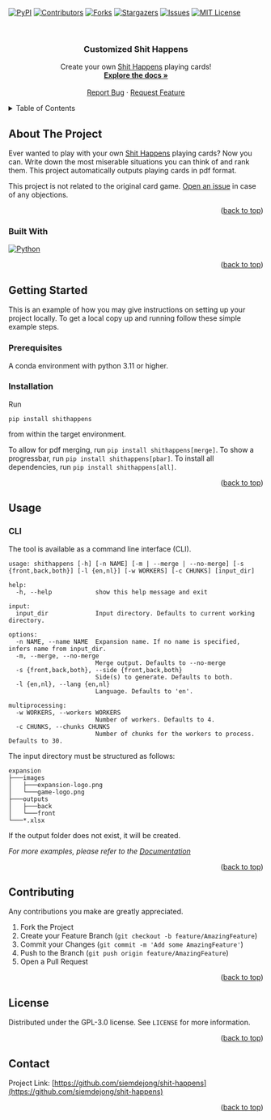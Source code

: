 <!-- Improved compatibility of back to top link: See: https://github.com/othneildrew/Best-README-Template/pull/73 -->
<a name="readme-top"></a>
<!--
*** Thanks for checking out the Best-README-Template. If you have a suggestion
*** that would make this better, please fork the repo and create a pull request
*** or simply open an issue with the tag "enhancement".
*** Don't forget to give the project a star!
*** Thanks again! Now go create something AMAZING! :D
-->



<!-- PROJECT SHIELDS -->
<!--
*** I'm using markdown "reference style" links for readability.
*** Reference links are enclosed in brackets [ ] instead of parentheses ( ).
*** See the bottom of this document for the declaration of the reference variables
*** for contributors-url, forks-url, etc. This is an optional, concise syntax you may use.
*** https://www.markdownguide.org/basic-syntax/#reference-style-links
-->
[![PyPI][pypi-shield]][pypi-url]
[![Contributors][contributors-shield]][contributors-url]
[![Forks][forks-shield]][forks-url]
[![Stargazers][stars-shield]][stars-url]
[![Issues][issues-shield]][issues-url]
[![MIT License][license-shield]][license-url]
<!-- [![LinkedIn][linkedin-shield]][linkedin-url] -->



<!-- PROJECT LOGO -->
<br />
<div align="center">
  <!-- <a href="https://github.com/siemdejong/shit-happens">
    <img src="images/logo.png" alt="Logo" width="80" height="80">
  </a> -->

<h3 align="center">Customized Shit Happens</h3>

  <p align="center">
    Create your own <a href="https://boardgamegeek.com/boardgame/196379/shit-happens">Shit Happens</a> playing cards!
    <br />
    <a href="https://github.com/siemdejong/shit-happens"><strong>Explore the docs »</strong></a>
    <br />
    <br />
    <!-- <a href="https://github.com/siemdejong/shit-happens">View Demo</a>
    · -->
    <a href="https://github.com/siemdejong/shit-happens/issues">Report Bug</a>
    ·
    <a href="https://github.com/siemdejong/shit-happens/issues">Request Feature</a>
  </p>
</div>



<!-- TABLE OF CONTENTS -->
<details>
  <summary>Table of Contents</summary>
  <ol>
    <li>
      <a href="#about-the-project">About The Project</a>
      <ul>
        <li><a href="#built-with">Built With</a></li>
      </ul>
    </li>
    <li>
      <a href="#getting-started">Getting Started</a>
      <ul>
        <li><a href="#prerequisites">Prerequisites</a></li>
        <li><a href="#installation">Installation</a></li>
      </ul>
    </li>
    <li><a href="#usage">Usage</a></li>
    <!-- <li><a href="#roadmap">Roadmap</a></li> -->
    <li><a href="#contributing">Contributing</a></li>
    <li><a href="#license">License</a></li>
    <li><a href="#contact">Contact</a></li>
    <!-- <li><a href="#acknowledgments">Acknowledgments</a></li> -->
  </ol>
</details>



<!-- ABOUT THE PROJECT -->
## About The Project

<!-- [![Product Name Screen Shot][product-screenshot]](https://example.com) -->

Ever wanted to play with your own [Shit Happens](https://boardgamegeek.com/boardgame/196379/shit-happens) playing cards?
Now you can.
Write down the most miserable situations you can think of and rank them.
This project automatically outputs playing cards in pdf format.

This project is not related to the original card game.
[Open an issue](https://github.com/siemdejong/shit-happens/issues/new/choose) in case of any objections.

<!-- Here's a blank template to get started: To avoid retyping too much info. Do a search and replace with your text editor for the following: `siemdejong`, `shit-happens`, `twitter_handle`, `linkedin_username`, `email_client`, `email`, `project_title`, `project_description` -->

<p align="right">(<a href="#readme-top">back to top</a>)</p>



### Built With

[![Python][Python]][Python-url]

<p align="right">(<a href="#readme-top">back to top</a>)</p>



<!-- GETTING STARTED -->
## Getting Started

This is an example of how you may give instructions on setting up your project locally.
To get a local copy up and running follow these simple example steps.

### Prerequisites

A conda environment with python 3.11 or higher.

### Installation

Run
```
pip install shithappens
```
from within the target environment.

To allow for pdf merging, run `pip install shithappens[merge]`.
To show a progressbar, run `pip install shithappens[pbar]`.
To install all dependencies, run `pip install shithappens[all]`.

<p align="right">(<a href="#readme-top">back to top</a>)</p>



<!-- USAGE EXAMPLES -->
## Usage

### CLI
The tool is available as a command line interface (CLI).
```
usage: shithappens [-h] [-n NAME] [-m | --merge | --no-merge] [-s {front,back,both}] [-l {en,nl}] [-w WORKERS] [-c CHUNKS] [input_dir]

help:
  -h, --help            show this help message and exit

input:
  input_dir             Input directory. Defaults to current working directory.

options:
  -n NAME, --name NAME  Expansion name. If no name is specified, infers name from input_dir.
  -m, --merge, --no-merge
                        Merge output. Defaults to --no-merge
  -s {front,back,both}, --side {front,back,both}
                        Side(s) to generate. Defaults to both.
  -l {en,nl}, --lang {en,nl}
                        Language. Defaults to 'en'.

multiprocessing:
  -w WORKERS, --workers WORKERS
                        Number of workers. Defaults to 4.
  -c CHUNKS, --chunks CHUNKS
                        Number of chunks for the workers to process. Defaults to 30.
```
The input directory must be structured as follows:
```
expansion
├───images
│   ├───expansion-logo.png
│   └───game-logo.png
├───outputs
│   ├───back
│   └───front
└───*.xlsx
```
If the output folder does not exist, it will be created.

_For more examples, please refer to the [Documentation](https://example.com)_

<p align="right">(<a href="#readme-top">back to top</a>)</p>



<!-- ROADMAP -->
<!-- ## Roadmap

- [ ] Feature 1
- [ ] Feature 2
- [ ] Feature 3
    - [ ] Nested Feature

See the [open issues](https://github.com/siemdejong/shit-happens/issues) for a full list of proposed features (and known issues).

<p align="right">(<a href="#readme-top">back to top</a>)</p> -->



<!-- CONTRIBUTING -->
## Contributing

Any contributions you make are greatly appreciated.

1. Fork the Project
2. Create your Feature Branch (`git checkout -b feature/AmazingFeature`)
3. Commit your Changes (`git commit -m 'Add some AmazingFeature'`)
4. Push to the Branch (`git push origin feature/AmazingFeature`)
5. Open a Pull Request

<p align="right">(<a href="#readme-top">back to top</a>)</p>



<!-- LICENSE -->
## License

Distributed under the GPL-3.0 license. See `LICENSE` for more information.

<p align="right">(<a href="#readme-top">back to top</a>)</p>



<!-- CONTACT -->
## Contact

Project Link: [https://github.com/siemdejong/shit-happens](https://github.com/siemdejong/shit-happens)

<p align="right">(<a href="#readme-top">back to top</a>)</p>



<!-- ACKNOWLEDGMENTS -->
<!-- ## Acknowledgments

* []()
* []()
* []()

<p align="right">(<a href="#readme-top">back to top</a>)</p> -->



<!-- MARKDOWN LINKS & IMAGES -->
<!-- https://www.markdownguide.org/basic-syntax/#reference-style-links -->
[pypi-shield]: https://img.shields.io/pypi/v/shithappens?color=blue&logoColor=yellow&style=for-the-badge
[pypi-url]: https://test.pypi.org/project/shithappens/
[contributors-shield]: https://img.shields.io/github/contributors/siemdejong/shit-happens.svg?style=for-the-badge
[contributors-url]: https://github.com/siemdejong/shit-happens/graphs/contributors
[forks-shield]: https://img.shields.io/github/forks/siemdejong/shit-happens.svg?style=for-the-badge
[forks-url]: https://github.com/siemdejong/shit-happens/network/members
[stars-shield]: https://img.shields.io/github/stars/siemdejong/shit-happens.svg?style=for-the-badge
[stars-url]: https://github.com/siemdejong/shit-happens/stargazers
[issues-shield]: https://img.shields.io/github/issues/siemdejong/shit-happens.svg?style=for-the-badge
[issues-url]: https://github.com/siemdejong/shit-happens/issues
[license-shield]: https://img.shields.io/github/license/siemdejong/shit-happens.svg?style=for-the-badge
[license-url]: https://github.com/siemdejong/shit-happens/blob/master/LICENSE
[linkedin-shield]: https://img.shields.io/badge/-LinkedIn-black.svg?style=for-the-badge&logo=linkedin&colorB=555
[linkedin-url]: https://linkedin.com/in/linkedin_username
[product-screenshot]: images/screenshot.png
[Python]: https://img.shields.io/badge/python-3776AB?style=for-the-badge&logo=python&logoColor=white
[Python-url]: https://python.org/
[React.js]: https://img.shields.io/badge/React-20232A?style=for-the-badge&logo=react&logoColor=61DAFB
[React-url]: https://reactjs.org/
[Vue.js]: https://img.shields.io/badge/Vue.js-35495E?style=for-the-badge&logo=vuedotjs&logoColor=4FC08D
[Vue-url]: https://vuejs.org/
[Angular.io]: https://img.shields.io/badge/Angular-DD0031?style=for-the-badge&logo=angular&logoColor=white
[Angular-url]: https://angular.io/
[Svelte.dev]: https://img.shields.io/badge/Svelte-4A4A55?style=for-the-badge&logo=svelte&logoColor=FF3E00
[Svelte-url]: https://svelte.dev/
[Laravel.com]: https://img.shields.io/badge/Laravel-FF2D20?style=for-the-badge&logo=laravel&logoColor=white
[Laravel-url]: https://laravel.com
[Bootstrap.com]: https://img.shields.io/badge/Bootstrap-563D7C?style=for-the-badge&logo=bootstrap&logoColor=white
[Bootstrap-url]: https://getbootstrap.com
[JQuery.com]: https://img.shields.io/badge/jQuery-0769AD?style=for-the-badge&logo=jquery&logoColor=white
[JQuery-url]: https://jquery.com 